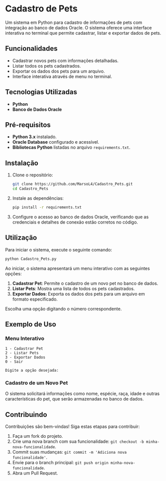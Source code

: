 
# Cadastro de Pets

Um sistema em Python para cadastro de informações de pets com integração ao banco de dados Oracle. 
O sistema oferece uma interface interativa no terminal que permite cadastrar, listar e exportar dados de pets.

## Funcionalidades

- Cadastrar novos pets com informações detalhadas.
- Listar todos os pets cadastrados.
- Exportar os dados dos pets para um arquivo.
- Interface interativa através de menu no terminal.

## Tecnologias Utilizadas

- **Python**
- **Banco de Dados Oracle**

## Pré-requisitos

- **Python 3.x** instalado.
- **Oracle Database** configurado e acessível.
- **Bibliotecas Python** listadas no arquivo `requirements.txt`.

## Instalação

1. Clone o repositório:
   ```bash
   git clone https://github.com/MarsoL4/Cadastro_Pets.git
   cd Cadastro_Pets
   ```

2. Instale as dependências:
   ```bash
   pip install -r requirements.txt
   ```

3. Configure o acesso ao banco de dados Oracle, verificando que as credenciais e detalhes de conexão estão corretos no código.

## Utilização

Para iniciar o sistema, execute o seguinte comando:

```bash
python Cadastro_Pets.py
```

Ao iniciar, o sistema apresentará um menu interativo com as seguintes opções:

1. **Cadastrar Pet**: Permite o cadastro de um novo pet no banco de dados.
2. **Listar Pets**: Mostra uma lista de todos os pets cadastrados.
3. **Exportar Dados**: Exporta os dados dos pets para um arquivo em formato especificado.

Escolha uma opção digitando o número correspondente.

## Exemplo de Uso

### Menu Interativo

```
1 - Cadastrar Pet
2 - Listar Pets
3 - Exportar Dados
0 - Sair

Digite a opção desejada:
```

### Cadastro de um Novo Pet

O sistema solicitará informações como nome, espécie, raça, idade e outras características do pet, que serão armazenadas no banco de dados.

## Contribuindo

Contribuições são bem-vindas! Siga estas etapas para contribuir:

1. Faça um fork do projeto.
2. Crie uma nova branch com sua funcionalidade: `git checkout -b minha-nova-funcionalidade`.
3. Commit suas mudanças: `git commit -m 'Adiciona nova funcionalidade'`.
4. Envie para o branch principal: `git push origin minha-nova-funcionalidade`.
5. Abra um Pull Request.
